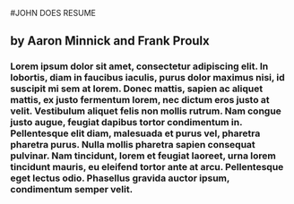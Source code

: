 #JOHN DOES RESUME

## by Aaron Minnick and Frank Proulx

### Lorem ipsum dolor sit amet, consectetur adipiscing elit. In lobortis, diam in faucibus iaculis, purus dolor maximus nisi, id suscipit mi sem at lorem. Donec mattis, sapien ac aliquet mattis, ex justo fermentum lorem, nec dictum eros justo at velit. Vestibulum aliquet felis non mollis rutrum. Nam congue justo augue, feugiat dapibus tortor condimentum in. Pellentesque elit diam, malesuada et purus vel, pharetra pharetra purus. Nulla mollis pharetra sapien consequat pulvinar. Nam tincidunt, lorem et feugiat laoreet, urna lorem tincidunt mauris, eu eleifend tortor ante at arcu. Pellentesque eget lectus odio. Phasellus gravida auctor ipsum, condimentum semper velit. 
